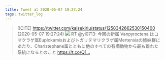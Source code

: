 ```yaml
---
title: Tweet at 2020-05-07 19:27:24
tags: twitter_log
---
```


> [!CITE] https://twitter.com/kaisekiriu/status/1258342662530150400 (2020-05-07 19:27:24)
> ![](https://twitter.com/kaisekiriu/status/1258342662530150400)
> RT @yi0713: 今回の新属 Vanpyroctena はコマクラゲ属Euplokamisおよびトガリテマリクラゲ属Mertensiaの姉妹群にあたり、Charistephane属とともに他のすべての有櫛動物から最も離れた系統になるとのこと https://t.co/Q1…
